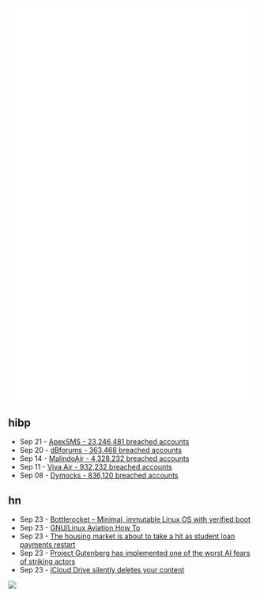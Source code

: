![Metrics](https://raw.githubusercontent.com/phixion/phixion/master/metrics.svg)

## hibp

<!--
for https://github.com/phixion/phixion/blob/main/.github/workflows/feeds.yml
-->
<!--START_SECTION:haveibeenpwnd-->
- Sep 21 - [ApexSMS - 23,246,481 breached accounts](https://haveibeenpwned.com/PwnedWebsites#ApexSMS)
- Sep 20 - [dBforums - 363,468 breached accounts](https://haveibeenpwned.com/PwnedWebsites#dBforums)
- Sep 14 - [MalindoAir - 4,328,232 breached accounts](https://haveibeenpwned.com/PwnedWebsites#MalindoAir)
- Sep 11 - [Viva Air - 932,232 breached accounts](https://haveibeenpwned.com/PwnedWebsites#VivaAir)
- Sep 08 - [Dymocks - 836,120 breached accounts](https://haveibeenpwned.com/PwnedWebsites#Dymocks)
<!--END_SECTION:haveibeenpwnd-->

## hn

<!--
for https://github.com/phixion/phixion/blob/main/.github/workflows/feeds.yml
-->
<!--START_SECTION:hn-->
- Sep 23 - [Bottlerocket – Minimal, immutable Linux OS with verified boot](https://bottlerocket.dev)
- Sep 23 - [GNU/Linux Aviation How To](https://tldp.org/HOWTO/Aviation-HOWTO/index.html)
- Sep 23 - [The housing market is about to take a hit as student loan payments restart](https://markets.businessinsider.com/news/commodities/housing-market-student-loan-payments-restart-affordability-crisis-mortgage-rates-2023-8)
- Sep 23 - [Project Gutenberg has implemented one of the worst AI fears of striking actors](https://qz.com/project-gutenberg-ai-to-ebooks-audiobooks-1850856297)
- Sep 23 - [iCloud Drive silently deletes your content](https://www.dominikmayer.com/2023/09/icloud-drive-silently-deletes-your-content/)
<!--END_SECTION:hn-->

<!--
for https://yhype.me
-->
![](https://hit.yhype.me/github/profile?user_id=13013670)
